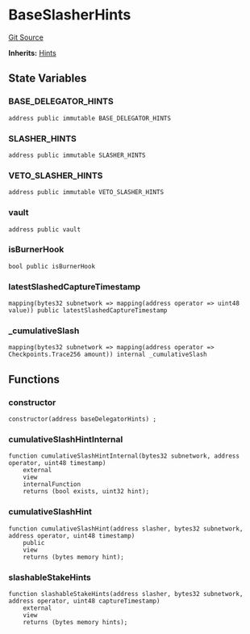 # BaseSlasherHints
[Git Source](https://github.com/symbioticfi/core/blob/f05307516bbf31fe6a8fa180eab4a8d7068a66a2/src/contracts/hints/SlasherHints.sol)

**Inherits:**
[Hints](/Users/andreikorokhov/symbiotic/core/docs/autogen/src/src/contracts/hints/Hints.sol/abstract.Hints.md)


## State Variables
### BASE_DELEGATOR_HINTS

```solidity
address public immutable BASE_DELEGATOR_HINTS
```


### SLASHER_HINTS

```solidity
address public immutable SLASHER_HINTS
```


### VETO_SLASHER_HINTS

```solidity
address public immutable VETO_SLASHER_HINTS
```


### vault

```solidity
address public vault
```


### isBurnerHook

```solidity
bool public isBurnerHook
```


### latestSlashedCaptureTimestamp

```solidity
mapping(bytes32 subnetwork => mapping(address operator => uint48 value)) public latestSlashedCaptureTimestamp
```


### _cumulativeSlash

```solidity
mapping(bytes32 subnetwork => mapping(address operator => Checkpoints.Trace256 amount)) internal _cumulativeSlash
```


## Functions
### constructor


```solidity
constructor(address baseDelegatorHints) ;
```

### cumulativeSlashHintInternal


```solidity
function cumulativeSlashHintInternal(bytes32 subnetwork, address operator, uint48 timestamp)
    external
    view
    internalFunction
    returns (bool exists, uint32 hint);
```

### cumulativeSlashHint


```solidity
function cumulativeSlashHint(address slasher, bytes32 subnetwork, address operator, uint48 timestamp)
    public
    view
    returns (bytes memory hint);
```

### slashableStakeHints


```solidity
function slashableStakeHints(address slasher, bytes32 subnetwork, address operator, uint48 captureTimestamp)
    external
    view
    returns (bytes memory hints);
```


